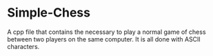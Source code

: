 # Simple-Chess
A cpp file that contains the necessary to play a normal game of chess between two players on the same computer.
It is all done with ASCII characters.
